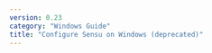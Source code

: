 ```yaml
---
version: 0.23
category: "Windows Guide"
title: "Configure Sensu on Windows (deprecated)"
---
```


<meta http-equiv="refresh" content="1;url=sensu-on-microsoft-windows">
